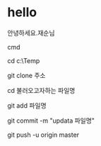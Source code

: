 ﻿# hello
안녕하세요.재순님
 
cmd

cd c:\Temp


git clone 주소 

cd 불러오고자하는 파일명

git add 파일명 

git commit -m "updata 파일명"

git push -u origin master
